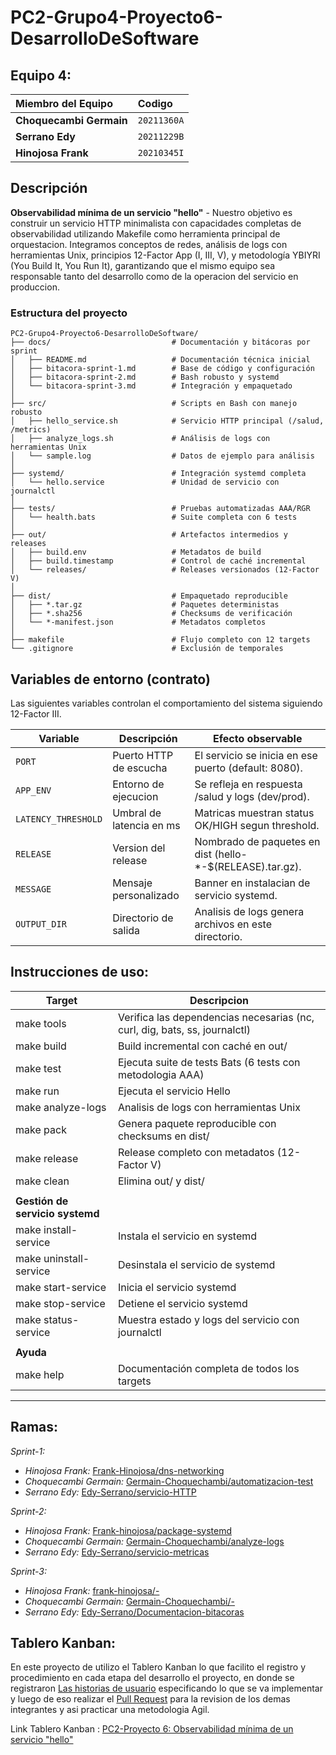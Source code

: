 # PC2-Grupo4-Proyecto6-DesarrolloDeSoftware

## Equipo 4:

| Miembro del Equipo | Codigo |
| :----------------- | :-------------------- |
| **Choquecambi Germain** | `20211360A` |
| **Serrano Edy** | `20211229B` | 
| **Hinojosa Frank** | `20210345I`  | 

## Descripción

**Observabilidad mínima de un servicio "hello"** - Nuestro objetivo es construir un servicio HTTP minimalista con capacidades completas de observabilidad utilizando Makefile como herramienta principal de orquestacion. Integramos conceptos de redes, análisis de logs con herramientas Unix, principios 12-Factor App (I, III, V), y metodología YBIYRI (You Build It, You Run It), garantizando que el mismo equipo sea responsable tanto del desarrollo como de la operacion del servicio en produccion.

### Estructura del proyecto
```
PC2-Grupo4-Proyecto6-DesarrolloDeSoftware/
├── docs/                           # Documentación y bitácoras por sprint
│   ├── README.md                   # Documentación técnica inicial
│   ├── bitacora-sprint-1.md        # Base de código y configuración
│   ├── bitacora-sprint-2.md        # Bash robusto y systemd
│   └── bitacora-sprint-3.md        # Integración y empaquetado
│
├── src/                            # Scripts en Bash con manejo robusto
│   ├── hello_service.sh            # Servicio HTTP principal (/salud, /metrics)
│   ├── analyze_logs.sh             # Análisis de logs con herramientas Unix
│   └── sample.log                  # Datos de ejemplo para análisis
│
├── systemd/                        # Integración systemd completa
│   └── hello.service               # Unidad de servicio con journalctl
│
├── tests/                          # Pruebas automatizadas AAA/RGR
│   └── health.bats                 # Suite completa con 6 tests
│
├── out/                            # Artefactos intermedios y releases
│   ├── build.env                   # Metadatos de build
│   ├── build.timestamp             # Control de caché incremental
│   └── releases/                   # Releases versionados (12-Factor V)
│
├── dist/                           # Empaquetado reproducible
│   ├── *.tar.gz                    # Paquetes deterministas
│   ├── *.sha256                    # Checksums de verificación
│   └── *-manifest.json             # Metadatos completos
│
├── makefile                        # Flujo completo con 12 targets
└── .gitignore                      # Exclusión de temporales
```

## Variables de entorno (contrato)
Las siguientes variables controlan el comportamiento del sistema siguiendo 12-Factor III.

|Variable	|Descripción	|Efecto observable |
|-----------|---------------|------------------|
| `PORT`	|Puerto HTTP de escucha	| El servicio se inicia en ese puerto (default: 8080).|
| `APP_ENV`	|Entorno de ejecucion	|Se refleja en respuesta /salud y logs (dev/prod).|
| `LATENCY_THRESHOLD`	|Umbral de latencia en ms | Matricas muestran status OK/HIGH segun threshold.|
| `RELEASE`	|Version del release	|Nombrado de paquetes en dist (hello-*-$(RELEASE).tar.gz).|
| `MESSAGE`	|Mensaje personalizado	|Banner en instalacian de servicio systemd.|
| `OUTPUT_DIR`	|Directorio de salida	|Analisis de logs genera archivos en este directorio.|



## Instrucciones de uso:

| Target | Descripcion |
|--------|-------------|
| make tools | Verifica las dependencias necesarias (nc, curl, dig, bats, ss, journalctl) |
| make build | Build incremental con caché en out/ |
| make test | Ejecuta suite de tests Bats (6 tests con metodologia AAA) |
| make run | Ejecuta el servicio Hello |
| make analyze-logs | Analisis de logs con herramientas Unix |
| make pack | Genera paquete reproducible con checksums en dist/ |
| make release | Release completo con metadatos (12-Factor V) |
| make clean | Elimina out/ y dist/ |
| | |
| **Gestión de servicio systemd** | |
| make install-service | Instala el servicio en systemd |
| make uninstall-service | Desinstala el servicio de systemd |
| make start-service | Inicia el servicio systemd |
| make stop-service | Detiene el servicio systemd |
| make status-service | Muestra estado y logs del servicio con journalctl |
| | |
| **Ayuda** | |
| make help | Documentación completa de todos los targets |


---




## Ramas:
*Sprint-1:*
- *Hinojosa Frank:* [Frank-Hinojosa/dns-networking]()
- *Choquecambi Germain:* [Germain-Choquechambi/automatizacion-test]()
- *Serrano Edy:* [Edy-Serrano/servicio-HTTP]()

*Sprint-2:*
- *Hinojosa Frank:* [Frank-hinojosa/package-systemd]()
- *Choquecambi Germain:* [Germain-Choquechambi/analyze-logs]()
- *Serrano Edy:* [Edy-Serrano/servicio-metricas]()

*Sprint-3:*
- *Hinojosa Frank:* [frank-hinojosa/-]()
- *Choquecambi Germain:* [Germain-Choquechambi/-]()
- *Serrano Edy:* [Edy-Serrano/Documentacion-bitacoras]()

## Tablero Kanban:
En este proyecto de utilizo el Tablero Kanban lo que facilito el registro y procedimiento en cada etapa del desarrollo el proyecto, en donde se registraron [Las historias de usuario](https://github.com/EdySerrano/PC2-Grupo4-Proyecto6-DesarrolloDeSoftware/issues?q=is%3Aissue%20state%3Aclosed) especificando lo que se va implementar y luego de eso realizar el [Pull Request](https://github.com/EdySerrano/PC2-Grupo4-Proyecto6-DesarrolloDeSoftware/pulls?q=is%3Apr+is%3Aclosed) para la revision de los demas integrantes y asi practicar una metodologia Agil.

Link Tablero Kanban : [PC2-Proyecto 6: Observabilidad mínima de un servicio "hello"](https://github.com/users/EdySerrano/projects/5)